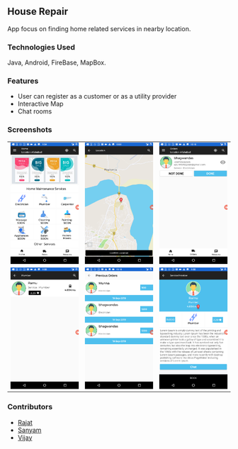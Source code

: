 ## House Repair
App focus on finding home related services in nearby location.
### Technologies Used
Java, Android, FireBase, MapBox.
 ### Features  
 * User can register as a customer or as a utility provider
 * Interactive Map
 * Chat rooms
### Screenshots
<table>
  <tr>
    <td><img src = "SCREENS/Screenshot_20190918-215458.png">
    <td><img src = "SCREENS/Screenshot_20190918-220118.png">
     <td><img src = "SCREENS/Screenshot_20190918-221043.png">
   <tr>
     <tr>
       <td><img src = "SCREENS/Screenshot_20190918-215510.png">
    <td><img src = "SCREENS/Screenshot_20190918-221036.png">
     <td><img src = "SCREENS/Screenshot_20190918-215516.png">
   <tr>
<table>
  
  ### Contributors
  * [Rajat](https://github.com/991rajat)
  * [Sanyam](https://github.com/sanyamsinghal)
  * [Vijay](https://github.com/vijayprakashgautam)
     

